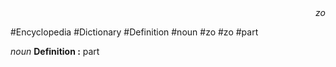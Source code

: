 
<div align="right"><i>zo</i></div>

#Encyclopedia #Dictionary #Definition #noun #zo #zo #part

*noun*
**Definition :** part